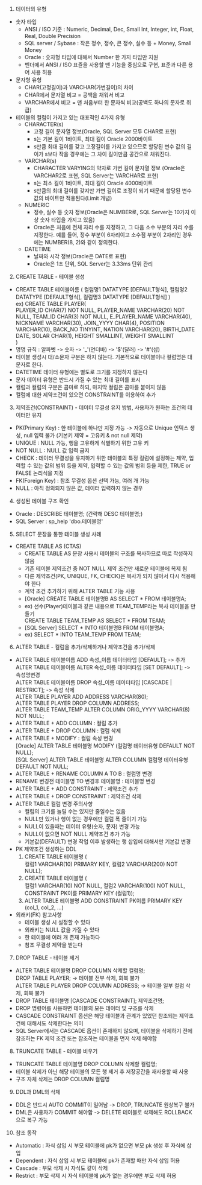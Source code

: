 1. 데이터의 유형
  - 숫자 타입
    - ANSI / ISO 기준 : Numeric, Decimal, Dec, Small Int, Integer, int, Float, Real, Double Precision
    - SQL server / Sybase : 작은 정수, 정수, 큰 정수, 실수 등 + Money, Small Money
    - Oracle : 숫자형 타입에 대해서 Number 한 가지 타입만 지원
    - 벤더에서 ANSI / ISO 표쥰을 사용할 땐 기능을 중심으로 구현, 표준과 다른 용어 사용 허용
  - 문자형 유형
    - CHAR(고정길이)과 VARCHAR(가변길이)의 차이
    - CHAR에서 문자열 비교 = 공백을 채워서 비교
    - VARCHAR에서 비교 = 맨 처음부터 한 문자씩 비교(공백도 하나의 문자로 취급)
  - 테이블의 컬럼이 가지고 있는 대표적인 4가지 유형
    - CHARACTER(s)
      - 고정 길이 문자열 정보(Oracle, SQL Server 모두 CHAR로 표현)
      - s는 기본 길이 1바이트, 최대 길이 Oracle 2000바이트
      - s만큼 최대 길이를 갖고 고정길이를 가지고 있으므로 할당된 변수 값의 길이가 s보다 작을 경우에는 그 차이 길이만큼 공간으로 채워진다.
    - VARCHAR(s)
      - CHARACTER VARYING의 약자로 가변 길이 문자열 정보 (Oracle은 VARCHAR2로 표현, SQL Server는 VARCHAR로 표현)
      - s는 최소 길이 1바이트, 최대 길이 Oracle 4000바이트
      - s만큼의 최대 길이를 갖지만 가변 길이로 조정이 되기 때문에 할당된 변수값의 바이트만 적용된다(Limit 개념)
    - NUMERIC
      - 정수, 실수 등 숫자 정보(Oracle은 NUMBER로, SQL Server는 10가지 이상 숫자 타입을 가지고 있음)
      - Oracle은 처음에 전체 자리 수를 지정하고, 그 다음 소수 부분의 자리 수를 지정한다. 예를 들어, 정수 부분이 6자리이고 소수점 부분이 2자리인 경우에는 NUMBER(8, 2)와 같이 정의한다.
    - DATETIME
      - 날짜와 시각 정보(Oracle은 DATE로 표현)
      - Oracle은 1초 단위, SQL Server는 3.33ms 단위 관리

2. CREATE TABLE - 테이블 생성
  - CREATE TABLE 테이블이름 (
      컬럼명1 DATATYPE [DEFAULT형식],
      컬럼명2 DATATYPE [DEFAULT형식],
      컬럼명3 DATATYPE [DEFAULT형식]
  )<br>
  ex) CREATE TABLE PLAYER(<br>
      PLAYER_ID CHAR(7) NOT NULL, PLAYER_NAME VARCHAR(20) NOT NULL,
      TEAM_ID CHAR(3) NOT NULL, E_PLAYER_NAME VARCHAR(40),
      NICKNAME VARCHAR(30), JOIN_YYYY CHAR(4), POSITION VARCHAR(10),
      BACK_NO TINYINT, NATION VARCHAR(20), BIRTH_DATE DATE, SOLAR CHAR(1),
      HEIGHT SMALLINT, WEIGHT SMALLINT<br>
  )
  - 명명 규칙 : 알파벳 -> 숫자 -> '_'(언더바) -> '$'(달러) -> '#'(샵)
  - 테이블 생성시 대/소문자 구분은 하지 않는다. 기본적으로 테이블이나 컬럼명은 대문자로 한다.
  - DATETIME 데이터 유형에는 별도로 크기를 지정하지 않는다
  - 문자 데이터 유형은 반드시 가질 수 있는 최대 길이를 표시
  - 컬럼과 컬럼의 구분은 콤마로 하되, 마지막 컬럼은 콤마를 붙이지 않음
  - 컬럼에 대한 제약조건이 있으면 CONSTRAINT를 이용하여 추가

3. 제약조건(CONSTRAINT) - 데이터 무결성 유지 방법, 사용자가 원하는 조건의 데이터만 유지
  - PK(Primary Key) : 한 테이블에 하나만 지정 가능 -> 자동으로 Unique 인덱스 생성, null 입력 불가 (기본키 제약 = 고유키 & not null 제약)
  - UNIQUE : NULL 가능, 행을 고유하게 식별하기 위한 고유 키
  - NOT NULL : NULL 값 입력 금지
  - CHECK : 데이터 무결성을 유지하기 위한 테이블의 특정 컬럼에 설정하는 제약, 입력할 수 있는 값의 범위 등을 제약, 입력할 수 있는 값의 범위 등을 제한, TRUE or FALSE 논리식을 지정
  - FK(Foreign Key) : 참조 무결성 옵션 선택 가능, 여러 개 가능
  - NULL : 아직 정의되지 않은 값, 데이터 입력하지 않는 경우

4. 생성된 테이블 구조 확인
  - Oracle : DESCRIBE 테이블명; (간략해 DESC 테이블명;)
  - SQL Server : sp_help 'dbo.테이블명'

5. SELECT 문장을 통한 테이블 생성 사례
  - CREATE TABLE AS (CTAS)
    - CREATE TABLE AS 문장 사용시 테이블의 구조를 복사하므로 따로 작성하지 않음
    - 기존 테이블 제약조건 중 NOT NULL 제약 조건만 새로운 테이블에 복제 됨
    - 다른 제약조건(PK, UNIQUE, FK, CHECK)은 복사가 되지 않아서 다시 적용해야 한다
    - 계약 조건 추가하기 위해 ALTER TABLE 기능 사용
    - [Oracle] CREATE TABLE 테이블명B AS SELECT * FROM 테이블명A;
    - ex) 선수(Player)테이블과 같은 내용으로 TEAM_TEMP라는 복사 테이블을 만들기<br>
    CREATE TABLE TEAM_TEMP AS SELECT * FROM TEAM;
    - [SQL Server] SELECT * INTO 테이블명B FROM 테이블명A;
    - ex) SELECT * INTO TEAM_TEMP FROM TEAM;

6. ALTER TABLE - 컬럼을 추가/삭제하거나 제약조건을 추가/삭제
  - ALTER TABLE 테이블이름 ADD 속성_이름 데이터타입 [DEFAULT]; -> 추가<br>
  ALTER TABLE 테이블이름 ALTER 속성_이름 데이터타입 [SET DEFAULT]; -> 속성명변경<br>
  ALTER TABLE 테이블이름 DROP 속성_이름 데이터타입 [CASCADE | RESTRICT]; -> 속성
  삭제<br>
  ALTER TABLE PLAYER ADD ADDRESS VARCHAR(80);<br>
  ALTER TABLE PLAYER DROP COLUMN ADDRESS;<br>
  ALTER TABLE TEAM_TEMP ALTER COLUMN ORIG_YYYY VARCHAR(8) NOT NULL;
  - ALTER TABLE + ADD COLUMN : 컬럼 추가
  - ALTER TABLE + DROP COLUMN : 컬럼 삭제
  - ALTER TABLE + MODIFY : 컬럼 속성 변경<br>
  [Oracle] ALTER TABLE 테이블명 MODIFY (컬럼명 데이터유형 DEFAULT NOT NULL);<br>
  [SQL Server] ALTER TABLE 테이블명 ALTER COLUMN 컬럼명 데이터유형 DEFAULT NOT NULL;
  - ALTER TABLE + RENAME COLUMN A TO B : 컬럼명 변경
  - RENAME 변경전 테이블명 TO 변경후 테이블명 : 테이블명 변경
  - ALTER TABLE + ADD CONSTRAINT : 제약조건 추가
  - ALTER TABLE + DROP CONSTRAINT : 제약조건 삭제
  - ALTER TABLE 컬럼 변경 주의사항
    - 컬럼의 크기를 늘릴 수는 있지만 줄일수는 없음
    - NULL만 있거나 행이 없는 경우에만 컬럼 폭 줄이기 가능
    - NULL이 있을때는 데이터 유형(숫자, 문자) 변경 가능
    - NULL이 없으면 NOT NULL 제약조건 추가 가능
    - 기본값(DEFAULT) 변경 작업 이후 발생하는 행 삽입에 대해서만 기본값 변경
  - PK 제약조건 생성하는 DDL
    1. CREATE TABLE 테이블명 (<br>
    컬럼1 VARCHAR(10) PRIMARY KEY, 컬럼2 VARCHAR(200) NOT NULL);
    2. CREATE TABLE 테이블명 (<br>
    컬럼1 VARCHAR(10) NOT NULL, 컬럼2 VARCHAR(100) NOT NULL, CONSTRAINT PK이름 PRIMARY KEY (컬럼1));
    3. ALTER TABLE 테이블명 ADD CONSTRAINT PK이름 PRIMARY KEY (col_1, col_2, ...)
  - 외래키(FK) 참고사항
    - 테이블 생성 시 설정할 수 있다
    - 외래키는 NULL 값을 가질 수 있다
    - 한 테이블에 여러 개 존재 가능하다
    - 참조 무결성 제약을 받는다

7. DROP TABLE - 테이블 제거
  - ALTER TABLE 테이블명 DROP COLUMN 삭제할 컬럼명;<br>
  DROP TABLE PLAYER; -> 테이블 전부 삭제, 회복 불가<br>
  ALTER TABLE PLAYER DROP COLUMN ADDRESS; -> 테이블 일부 컬럼 삭제, 회복 불가
  - DROP TABLE 테이블명 [CASCADE CONSTRAINT]; 제약조건명;
  - DROP 명령어를 사용하면 테이블의 모든 데이터 및 구조를 삭제
  - CASCADE CONSTRAINT 옵션은 해당 테이블과 관계가 있었던 참조되는 제약조건에 대해서도 삭제한다는 의미
  - SQL Server에서는 CASCADE 옵션이 존재하지 않으며, 테이블을 삭제하기 전에 참조하는 FK 제약 조건 또는 참조하는 테이블을 먼저 삭제 해야함

8. TRUNCATE TABLE - 테이블 비우기
  - TRUNCATE TABLE 테이블명 DROP COLUMN 삭제할 컬럼명;
  - 테이블 삭제가 아닌 해당 테이블의 모든 행 제거 후 저장공간을 재사용할 때 사용
  - 구조 자체 삭제는 DROP COLUMN 컬럼명

9. DDL과 DML의 삭제
  - DDL은 반드시 AUTO COMMIT이 일어남 -> DROP, TRUNCATE 원상복구 불가
  - DML은 사용자가 COMMIT 해야함 -> DELETE 테이블로 삭제해도 ROLLBACK으로 복구 가능

10. 참조 동작
  - Automatic : 자식 삽입 시 부모 테이블에 pk가 없으면 부모 pk 생성 후 자식에 삽입
  - Dependent : 자식 삽입 시 부모 테이블에 pk가 존재할 때만 자식 삽입 허용
  - Cascade : 부모 삭제 시 자식도 같이 삭제
  - Restrict : 부모 삭제 시 자식 테이블에 pk가 없는 경우에만 부모 삭제 허용